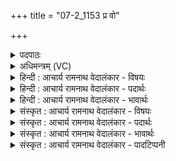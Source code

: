 +++
title = "07-2_1153 प्र वो"

+++
<details><summary>पदपाठः</summary>

प्र। वः꣣। धि꣡यः꣢꣯। म꣣न्द्रयु꣡वः꣢। वि꣣पन्यु꣡वः꣢। प꣣नस्यु꣡वः꣢। सं꣢व꣡र꣢णेषु। स꣣म्। व꣡र꣢꣯णेषु। अ꣣क्रमुः। ह꣡रि꣢꣯म्। क्री꣡ड꣢꣯न्तम्। अ꣣भि꣢। अ꣣नूषत। स्तु꣡भः꣢꣯। अ꣣भि꣢। धे꣣न꣡वः꣢। प꣡य꣢꣯सा। इत्। अ꣣शिश्रयुः। ११५३।
</details>

<details><summary>अधिमन्त्रम् (VC)</summary>

- पवमानः सोमः
- सिकता निवावरी
- जगती
- निषादः
</details>

<details><summary>हिन्दी : आचार्य रामनाथ वेदालंकार - विषयः</summary>

अगले मन्त्र में परमात्मा की स्तुति के लिए मनुष्यों को प्रेरणा दी गयी है।
</details>

<details><summary>हिन्दी : आचार्य रामनाथ वेदालंकार - पदार्थः</summary>

पदार्थान्वय -  हे मनुष्यो(वः)तुम्हारी(मन्द्रयुवः)आनन्दप्रद परमेश्वर की कामना करनेवाली, (पनस्युवः)दूसरों के प्रति उत्कृष्ट व्यवहार करने की इच्छुक, (विपन्युवः)विशेष स्तुतिशील(धियः)बुद्धियाँ(संवरणेषु)उपासना-यज्ञों में(प्र अक्रमुः)उपासना आरम्भ करें।(क्रीडन्तम्)जगत् की खेलें खेलते हुए, (हरिम्)हृदयहारी परमात्मा की(स्तुभः)अर्चना करनेवाले जन(अभ्यनूषत)पूजा करें। परमात्मा की दी हुई(धेनवः)गौएँ(पयसा इत्)दूध से(अशिश्रयुः)सबकी सेवा करती रहें,अथवा(धेनवः)वेदवाणियाँ(पयसा इत्)प्रतिपाद्य अर्थ रूप दूध से(अशिश्रयुः)सबकी सेवा करती रहें ॥२॥
</details>

<details><summary>हिन्दी : आचार्य रामनाथ वेदालंकार - भावार्थः</summary>

भावार्थ -  खगोल में बहुत से सूर्य,नक्षत्र,ग्रह,उपग्रह आदि लोक जो इधर-उधर घूम रहे हैं,वह मानो जगदीश्वर गेंदों से क्रीडा कर रहा है। वही खिलाड़ी अपने खेल से सब जड़-चेतन-रूप जगत् का संचालन कर रहा है। इस कारण हम क्यों न उसकी अर्चना और वन्दना करें ॥२॥
</details>

<details><summary>संस्कृत : आचार्य रामनाथ वेदालंकार - विषयः</summary>

अथ परमात्मस्तुत्यर्थं मनुष्यान् प्रेरयति।
</details>

<details><summary>संस्कृत : आचार्य रामनाथ वेदालंकार - पदार्थः</summary>

पदार्थान्वय -  हे मनुष्याः! (वः)युष्माकम्(मन्द्रयुवः)मन्द्रम् आनन्दप्रदं परमेश्वरं कामयमानाः, (पनस्युवः)उत्कृष्टव्यवहारेच्छुकाः।[पनः उत्कृष्टं व्यवहारं परेषां कामयन्ते यास्ताः। पण व्यवहारे स्तुतौ च।] (विपन्युवः)विशेषेण स्तवनशीलाः(धियः)प्रज्ञाः(संवरणेषु)उपासनायज्ञेषु।[संव्रियते परमेश्वरोऽत्र इति संवरणास्तेषु।] (प्र अक्रमुः)उपासनामारभेरन्[प्रपूर्वात् क्रमतेर्विध्यर्थे लङ्।] (क्रीडन्तम्)जगत्क्रीडाः कुर्वन्तम्(हरिम्)हृदयहारिणं परमात्मानम्(स्तुभः)अर्चयितारः[स्तोभतिः अर्चतिकर्मा। निघं० ३।१४।] (अभ्यनूषत)अभ्यर्चन्तु। परमात्मना दत्ताः(धेनवः)गावः(पयसा इत्)दुग्धेन खलु(अशिश्रयुः)सर्वान् सेवन्ताम्।[श्रिञ् सेवायाम्,भ्वादिः,लङि व्यत्ययेन शपः श्लुः।] (यद्वा)परमात्मना प्रदत्ताः(धेनवः)वेदवाचः।[धेनुः इति वाङ्नाम। निघं० १।११।] (पयसा इत्)प्रतिपादनीयार्थलक्षणेन(दुग्धेन)खलु(अशिश्रयुः)सर्वान् सेवन्ताम् ॥२॥
</details>

<details><summary>संस्कृत : आचार्य रामनाथ वेदालंकार - भावार्थः</summary>

भावार्थ -  खगोले बहवः सूर्यनक्षत्रग्रहोपग्रहादयो लोका यदितस्ततो भ्रमन्ति तन्मन्यामहे जगदीश्वरः कन्दुकैः क्रीडतीति। स एव क्रीडाकरः स्वक्रीडया सर्वं जडचेतनात्मकं जगत् सञ्चालयतीति स कुतो नास्माभिरर्चनीयो वन्दनीयश्च ॥२॥
</details>

<details><summary>संस्कृत : आचार्य रामनाथ वेदालंकार - पादटिप्पनी</summary>

टिप्पनी -   १.ऋ० ९।८६।१७,सं॒वस॑नेष्वक्रमुः। सोमं॑ मनी॒षा अ॒भ्य॑नूषत॒ स्तुभो॒ऽभि धे॒नवः॒ पय॑सेमशिश्रयुः इति पाठः।
</details>